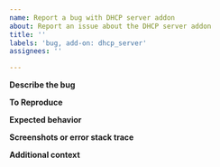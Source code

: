 ```yaml
---
name: Report a bug with DHCP server addon
about: Report an issue about the DHCP server addon
title: ''
labels: 'bug, add-on: dhcp_server'
assignees: ''

---
```


**Describe the bug**
<!-- A clear and concise description of what the bug is. -->

**To Reproduce**
<!-- Steps to reproduce the behavior: -->

**Expected behavior**
<!-- A clear and concise description of what you expected to happen. -->

**Screenshots or error stack trace**
<!-- If applicable, add screenshots to help explain your problem. -->

**Additional context**
<!-- Add any other context about the problem here. -->

